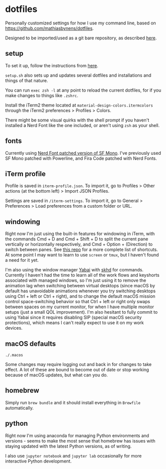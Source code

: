 # dotfiles

Personally customized settings for how I use my command line, based on <https://github.com/mathiasbynens/dotfiles>.

Designed to be imported/used as a git bare repository, as described [here](https://www.atlassian.com/git/tutorials/dotfiles).

## setup

To set it up, follow the instructions from [here](https://www.atlassian.com/git/tutorials/dotfiles).

`setup.sh` also sets up and updates several dotfiles and installations and things of that nature.

You can run `exec zsh -l` at any point to reload the current dotfiles, for if you make changes to things like `.zshrc`.

Install the iTerm2 theme located at `material-design-colors.itermcolors` through the iTerm2 preferences > Profiles > Colors.

There might be some visual quirks with the shell prompt if you haven't installed a Nerd Font like the one included, or aren't using `zsh` as your shell.

## fonts

Currently using [Nerd Font patched version of SF Mono](https://github.com/Twixes/SF-Mono-Powerline).
I've previously used SF Mono patched with Powerline, and Fira Code patched with Nerd Fonts.

## iTerm profile

Profile is saved in `iterm-profile.json`.
To import it, go to Profiles > Other actions (at the bottom left) > Import JSON Profiles.

Settings are saved in `/iterm-settings`.
To import it, go to General > Preferences > Load preferences from a custom folder or URL.

## windowing

Right now I'm just using the built-in features for windowing in iTerm, with the commands Cmd + D and Cmd + Shift + D to split the current pane vertically or horizontally respectively, and Cmd + Option + (Direction) to switch between panes.
See [this repo](https://gist.github.com/squarism/ae3613daf5c01a98ba3a) for a more complete list of shortcuts.
At some point I may want to learn to use `screen` or `tmux`, but I haven't found a need for it yet.

I'm also using the window manager [Yabai](https://github.com/koekeishiya/yabai) with [skhd](https://github.com/koekeishiya/skhd) for commands.
Currently I haven't had the time to learn all of the work flows and keyshorts associated with managed windows, so I'm just using it to remove the animation lag when switching between virtual desktops (since macOS by default has unavoidable animations whenever you try switching desktops using Ctrl + left or Ctrl + right), and to change the default macOS mission control space-switching behavior so that Ctrl + left or right only swaps between spaces on my current monitor, for when I have multiple monitor setups (just a small QOL improvement).
I'm also hesitant to fully commit to using Yabai since it requires disabling SIP (special macOS security protections), which means I can't really expect to use it on my work devices.

## macOS defaults

```
./.macos
```

Some changes may require logging out and back in for changes to take effect.
A lot of these are bound to become out of date or stop working because of macOS updates, but what can you do.

## homebrew

Simply run `brew bundle` and it should install everything in `Brewfile` automatically.

## python

Right now I'm using anaconda for managing Python environments and versions - seems to make the most sense that homebrew has issues with staying updated with the latest Python versions, as of writing.

I also use `jupyter notebook` and `jupyter lab` occasionally for more interactive Python development.
